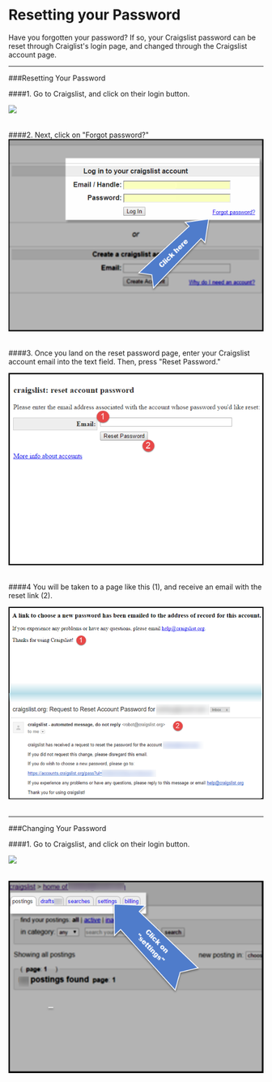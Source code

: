 # Resetting your Password

Have you forgotten your password? If so, your Craigslist password can be reset through Craiglist's login page, and changed through the Craigslist account page. 



---


###Resetting Your Password 

####1. Go to Craigslist, and click on their login button.

![](https://git.gitbook.com/raw/rooof/rooof-user-manual/master/CLAccount_sample.png?token=YXNobGV5Z21vbmV5OjI2NTNlNWVjLWI1YmQtNGNmYi05NDYzLWVjNGFiMzY3MTZkZA%3D%3D)
<br><br>

####2. Next, click on "Forgot password?"
![](pwreset.png)
<br><br>


####3. Once you land on the reset password page, enter your Craigslist account email into the text field. Then, press "Reset Password." 

![](reset.png)
<br><br>

####4 You will be taken to a page like this (1), and receive an email with the reset link (2). 

![](emailsample.png)
<br><br>


---


###Changing Your Password

####1. Go to Craigslist, and click on their login button.

![](https://git.gitbook.com/raw/rooof/rooof-user-manual/master/CLAccount_sample.png?token=YXNobGV5Z21vbmV5OjI2NTNlNWVjLWI1YmQtNGNmYi05NDYzLWVjNGFiMzY3MTZkZA%3D%3D)
<br><br>


![](clickonsettings.png)